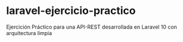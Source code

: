 # laravel-ejercicio-practico
Ejercición Práctico para una API-REST desarrollada en Laravel 10 con arquitectura limpia
